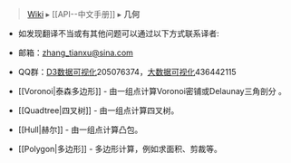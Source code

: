> [Wiki](主页) ▸ [[API--中文手册]] ▸ **几何**

* 如发现翻译不当或有其他问题可以通过以下方式联系译者:
* 邮箱：zhang_tianxu@sina.com
* QQ群：[D3数据可视化](http://jq.qq.com/?_wv=1027&k=ZGcqYF)205076374，[大数据可视化](http://jq.qq.com/?_wv=1027&k=S8wGMe)436442115


* [[Voronoi|泰森多边形]] - 由一组点计算Voronoi密铺或Delaunay三角剖分 。
* [[Quadtree|四叉树]] - 由一组点计算四叉树。
* [[Hull|赫尔]] - 由一组点计算凸包。
* [[Polygon|多边形]] - 多边形计算，例如求面积、剪裁等。